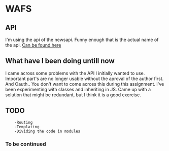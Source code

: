 # WAFS

## API
 I'm using the api of the newsapi. Funny enough that is the actual name of the api. 
 [Can be found here](https://newsapi.org)


## What have I been doing untill  now
I came across some problems with the API I initially wanted to use. Important part's are no longer usable without the aproval of the author first. And Oauth.. You don't want to come across this during this assignment.
I've been experimenting with classes and inheriting in JS. Came up with a solution that might be redundant, but I think it is a good exercise. 

## TODO

		-Routing
		-Templating
		-Dividing the code in modules

### To be continued